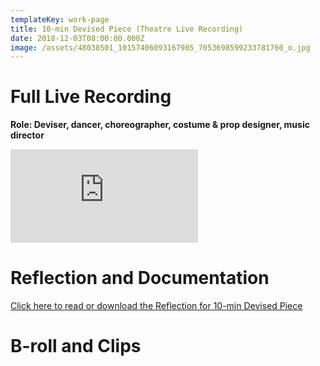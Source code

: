 ```yaml
---
templateKey: work-page
title: 10-min Devised Piece (Theatre Live Recording)
date: 2018-12-03T08:00:00.000Z
image: /assets/48038501_10157406093167985_7053698599233781760_o.jpg
---
```

# Full Live Recording

**Role: Deviser, dancer, choreographer, costume & prop designer, music director**

<div class="lines-1"></div>

<div class="video-container"><iframe src="https://www.youtube.com/embed/https://youtu.be/b-fZyirWg0g" class="video" frameborder="0" allow="accelerometer; autoplay; encrypted-media; gyroscope; picture-in-picture" allowfullscreen></iframe></div>

<div class="lines-1"></div>

# Reflection and Documentation

<div class="lines-1"></div>

[Click here to read or download the Reflection for 10-min Devised Piece](/assets/reflection-of-project-2.pdf)

<div class="lines-1"></div>

# B-roll and Clips